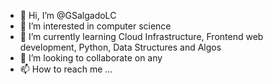 - 👋 Hi, I’m @GSalgadoLC
- 👀 I’m interested in computer science
- 🌱 I’m currently learning Cloud Infrastructure, Frontend web development, Python, Data Structures and Algos
- 💞️ I’m looking to collaborate on any
- 📫 How to reach me ...

<!---
GSalgadoLC/GSalgadoLC is a ✨ special ✨ repository because its `README.md` (this file) appears on your GitHub profile.
You can click the Preview link to take a look at your changes.
--->
